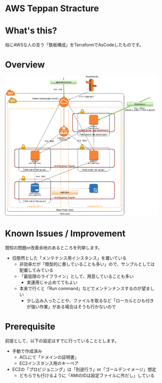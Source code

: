 AWS Teppan Stracture
====================

# What's this?

俗にAWSな人の言う「鉄板構成」をTerraformでAsCodeしたものです。

# Overview

![overview](doc/overview.png)

# Known Issues / Improvement

既知の問題or改善余地のあるところを列挙します。

- 旧態然とした「メンテナンス用インスタンス」を置いている
  - 非効率だが「類型的に奏していることも多い」ので、サンプルとしては配置してみている
  - 「最低限のライフライン」として、用意していることも多い
    - 実運用じゃ止めててもよい
  - 本来で行くと「Run command」などでメンテンナンスするのが望ましい
    - 少し込み入ったことや、ファイルを取るなど「ローカルとひも付きが強い作業」がある場合はそうも行かないので

# Prerequisite

前提として、以下の設定はすでに行っていることとします。

- 手動で作成済み
  - ACLにて「ドメインの証明書」
  - EC2インスタンス用のキーペア
- EC2の「プロビジョニング」は「別途行う」or「ゴールデンイメージ」想定
  - どちらでも行けるように「AMIのIDは設定ファイルに外だし」している
